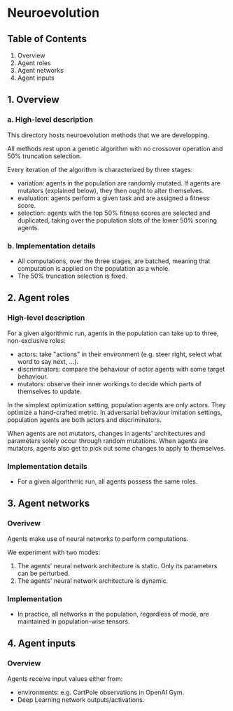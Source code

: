 # Neuroevolution

## Table of Contents

1. Overview
2. Agent roles
3. Agent networks
4. Agent inputs

## 1. Overview

### a. High-level description

This directory hosts neuroevolution methods that we are developping.

All methods rest upon a genetic algorithm with no crossover operation and 50% truncation selection.

Every iteration of the algorithm is characterized by three stages:
- variation: agents in the population are randomly mutated. If agents are mutators (explained below), they then ought to alter themselves.
- evaluation: agents perform a given task and are assigned a fitness score.
- selection: agents with the top 50% fitness scores are selected and duplicated, taking over the population slots of the lower 50% scoring agents.

### b. Implementation details

* All computations, over the three stages, are batched, meaning that computation is applied on the population as a whole.
* The 50% truncation selection is fixed. 

## 2. Agent roles

### High-level description

For a given algorithmic run, agents in the population can take up to three, non-exclusive roles:
- actors: take "actions" in their environment (e.g. steer right, select what word to say next, ...).
- discriminators: compare the behaviour of actor agents with some target behaviour.
- mutators: observe their inner workings to decide which parts of themselves to update.

In the simplest optimization setting, population agents are only actors. They optimize a hand-crafted metric.
In adversarial behaviour imitation settings, population agents are both actors and discriminators.

When agents are not mutators, changes in agents' architectures and parameters solely occur through random mutations.
When agents are mutators, agents also get to pick out some changes to apply to themselves.

### Implementation details

* For a given algorithmic run, all agents possess the same roles.

## 3. Agent networks

### Overivew

Agents make use of neural networks to perform computations.

We experiment with two modes:
1. The agents' neural network architecture is static. Only its parameters can be perturbed.
2. The agents' neural network architecture is dynamic.

### Implementation

* In practice, all networks in the population, regardless of mode, are maintained in population-wise tensors.

## 4. Agent inputs

### Overview

Agents receive input values either from:
- environments: e.g. CartPole observations in OpenAI Gym.
- Deep Learning network outputs/activations.
